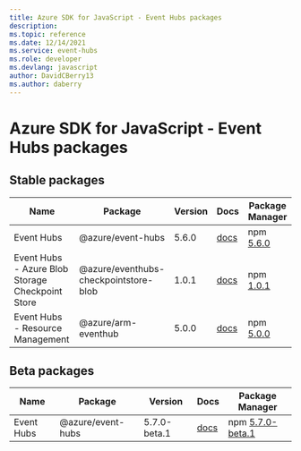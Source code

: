 ```yaml
---
title: Azure SDK for JavaScript - Event Hubs packages
description: 
ms.topic: reference
ms.date: 12/14/2021
ms.service: event-hubs
ms.role: developer
ms.devlang: javascript
author: DavidCBerry13
ms.author: daberry
---
```


# Azure SDK for JavaScript - Event Hubs packages

## Stable packages

| Name                  | Package              | Version          | Docs                   | Package Manager                |
|-----------------------|----------------------|------------------|------------------------|--------------------------------|
| Event Hubs | @azure/event-hubs | 5.6.0 | [docs](/azure/javascript/sdk/sdk-demo2/event-hubs/event-hubs/azure-event-hubs/stable)  | npm [5.6.0](https://www.npmjs.com/package/%40azure%2Fevent-hubs) |
| Event Hubs - Azure Blob Storage Checkpoint Store | @azure/eventhubs-checkpointstore-blob | 1.0.1 | [docs](/azure/javascript/sdk/sdk-demo2/event-hubs/eventhubs-checkpointstore-blob/azure-eventhubs-checkpointstore-blob/stable)  | npm [1.0.1](https://www.npmjs.com/package/%40azure%2Feventhubs-checkpointstore-blob) |
| Event Hubs - Resource Management | @azure/arm-eventhub | 5.0.0 | [docs](/azure/javascript/sdk/sdk-demo2/event-hubs/arm-eventhub/azure-arm-eventhub/stable)  | npm [5.0.0](https://www.npmjs.com/package/%40azure%2Farm-eventhub) |
 

## Beta packages

| Name                  | Package              | Version          | Docs                   | Package Manager                |
|-----------------------|----------------------|------------------|------------------------|--------------------------------|
| Event Hubs | @azure/event-hubs | 5.7.0-beta.1 | [docs](/azure/javascript/sdk/sdk-demo2/event-hubs/event-hubs/azure-event-hubs/beta)  | npm [5.7.0-beta.1](https://www.npmjs.com/package/%40azure%2Fevent-hubs%405.7.0-beta.1) |
 


 